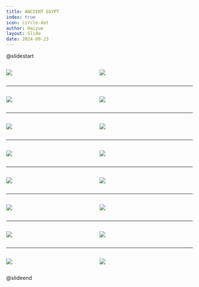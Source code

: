 ```yaml
---
title: ANCIENT EGYPT
index: true
icon: circle-dot
author: Haiyue
layout: Slide
date: 2024-09-23
---
```

 
@slidestart

<div style="display:flex">
<div style="flex:1">

![](/reading/english/Level-L/ANCIENT%20EGYPT/001.webp)
</div>
<div style="flex:1">

![](/reading/english/Level-L/ANCIENT%20EGYPT/002.webp)
</div>
</div>

---

<div style="display:flex">
<div style="flex:1">

![](/reading/english/Level-L/ANCIENT%20EGYPT/003.webp)
</div>
<div style="flex:1">

![](/reading/english/Level-L/ANCIENT%20EGYPT/004.webp)
</div>
</div>

---

<div style="display:flex">
<div style="flex:1">

![](/reading/english/Level-L/ANCIENT%20EGYPT/005.webp)
</div>
<div style="flex:1">

![](/reading/english/Level-L/ANCIENT%20EGYPT/006.webp)
</div>
</div>

---

<div style="display:flex">
<div style="flex:1">

![](/reading/english/Level-L/ANCIENT%20EGYPT/007.webp)
</div>
<div style="flex:1">

![](/reading/english/Level-L/ANCIENT%20EGYPT/008.webp)
</div>
</div>

---

<div style="display:flex">
<div style="flex:1">

![](/reading/english/Level-L/ANCIENT%20EGYPT/009.webp)
</div>
<div style="flex:1">

![](/reading/english/Level-L/ANCIENT%20EGYPT/010.webp)
</div>
</div>

---

<div style="display:flex">
<div style="flex:1">

![](/reading/english/Level-L/ANCIENT%20EGYPT/011.webp)
</div>
<div style="flex:1">

![](/reading/english/Level-L/ANCIENT%20EGYPT/012.webp)
</div>
</div>

---

<div style="display:flex">
<div style="flex:1">

![](/reading/english/Level-L/ANCIENT%20EGYPT/013.webp)
</div>
<div style="flex:1">

![](/reading/english/Level-L/ANCIENT%20EGYPT/014.webp)
</div>
</div>

---

<div style="display:flex">
<div style="flex:1">

![](/reading/english/Level-L/ANCIENT%20EGYPT/015.webp)
</div>
<div style="flex:1">

![](/reading/english/Level-L/ANCIENT%20EGYPT/016.webp)
</div>
</div>

@slideend